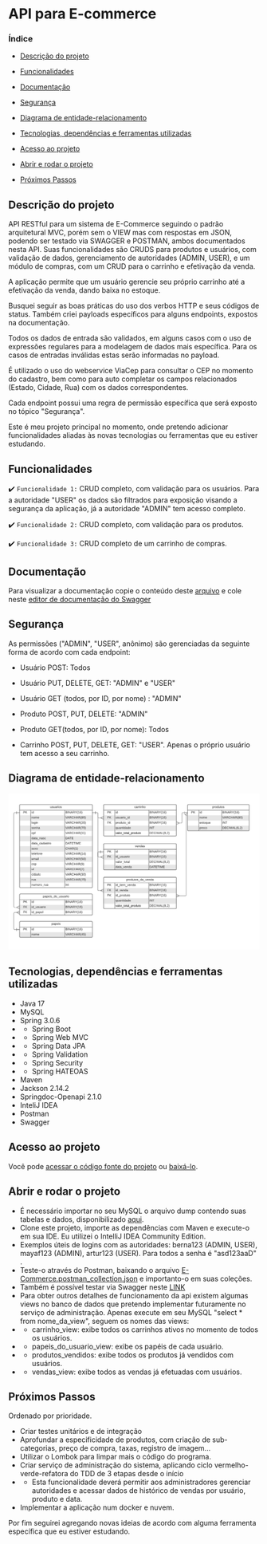 # API para E-commerce

### Índice

- [Descrição do projeto](#descrição-do-projeto)
  
- [Funcionalidades](#funcionalidades)
 
- [Documentação](#documentação)
 
- [Segurança](#segurança)
 
- [Diagrama de entidade-relacionamento](#diagrama-de-entidade-relacionamento)
 
- [Tecnologias, dependências e ferramentas utilizadas](#tecnologias-dependências-e-ferramentas-utilizadas)
 
- [Acesso ao projeto](#acesso-ao-projeto)
 
- [Abrir e rodar o projeto](#abrir-e-rodar-o-projeto)
 
- [Próximos Passos](#próximos-passos)

## Descrição do projeto 

API RESTful para um sistema de E-Commerce seguindo o padrão arquitetural MVC, porém sem o VIEW mas com respostas em JSON, podendo ser testado via SWAGGER e POSTMAN, ambos documentados nesta API. Suas funcionalidades são CRUDS para produtos e usuários, com validação de dados, gerenciamento de autoridades (ADMIN, USER), e um módulo de compras, com um CRUD para o carrinho e efetivação da venda.

A aplicação permite que um usuário gerencie seu próprio carrinho até a efetivação da venda, dando baixa no estoque.

Busquei seguir as boas práticas do uso dos verbos HTTP e seus códigos de status. Também criei payloads específicos para alguns endpoints, expostos na documentação.

Todos os dados de entrada são validados, em alguns casos com o uso de expressões regulares para a modelagem de dados mais específica. Para os casos de entradas inválidas estas serão informadas no payload.

É utilizado o uso do webservice ViaCep para consultar o CEP no momento do cadastro, bem como para auto completar os campos relacionados (Estado, Cidade, Rua) com os dados correspondentes.

Cada endpoint possui uma regra de permissão específica que será exposto no tópico "Segurança".

Este é meu projeto principal no momento, onde pretendo adicionar funcionalidades aliadas às novas tecnologias ou ferramentas que eu estiver estudando.

## Funcionalidades

:heavy_check_mark: `Funcionalidade 1:` CRUD completo, com validação para os usuários. Para a autoridade "USER" os dados são filtrados para exposição visando a segurança da aplicação, já a autoridade "ADMIN" tem acesso completo.

:heavy_check_mark: `Funcionalidade 2:` CRUD completo, com validação para os produtos.

:heavy_check_mark: `Funcionalidade 3:` CRUD completo de um carrinho de compras.

## Documentação

Para visualizar a documentação copie o conteúdo deste [arquivo](https://github.com/JoseORubio/e-commerce-api/blob/master/Arquivos/Swagger%20doc.yaml) e cole neste [editor de documentação do Swagger](https://editor.swagger.io/)

## Segurança

As permissões ("ADMIN", "USER", anônimo) são gerenciadas da seguinte forma de acordo com cada endpoint:

- Usuário POST: Todos

- Usuário PUT, DELETE, GET: "ADMIN" e "USER"

- Usuário GET (todos, por ID, por nome) : "ADMIN"

- Produto POST, PUT, DELETE: "ADMIN"

- Produto GET(todos, por ID, por nome): Todos

- Carrinho POST, PUT, DELETE, GET: "USER". Apenas o próprio usuário tem acesso a seu carrinho.

## Diagrama de entidade-relacionamento

<div align="center">
  <img src="Arquivos/Diagrama Entidade-Relacionamento.png">
 </div>

 ## Tecnologias, dependências e ferramentas utilizadas

- Java 17
- MySQL
- Spring 3.0.6
- - Spring Boot
- - Spring Web MVC
- - Spring Data JPA
- - Spring Validation    
- - Spring Security
- - Spring HATEOAS
- Maven 
- Jackson 2.14.2
- Springdoc-Openapi 2.1.0
- InteliJ IDEA
- Postman
- Swagger
 
## Acesso ao projeto
Você pode [acessar o código fonte do projeto](https://github.com/JoseORubio/e-commerce-api) ou [baixá-lo](https://github.com/JoseORubio/e-commerce-api/archive/refs/heads/master.zip).

## Abrir e rodar o projeto

- É necessário importar no seu MySQL o arquivo dump contendo suas tabelas e dados, disponibilizado [aqui](https://github.com/JoseORubio/e-commerce-api/blob/master/Arquivos/e-commerce-dump20230819.sql).
- Clone este projeto, importe as dependências com Maven e execute-o em sua IDE. Eu utilizei o IntelliJ IDEA Community Edition.
- Exemplos úteis de logins com as autoridades: berna123 (ADMIN, USER), mayaf123 (ADMIN), artur123 (USER). Para todos a senha é "asd123aaD" .
- Teste-o através do Postman, baixando o arquivo [E-Commerce.postman_collection.json](https://github.com/JoseORubio/e-commerce-api/blob/master/Arquivos/E-Commerce.postman_collection.json)  e importanto-o em suas coleções.
- Também é possível testar via Swagger neste [LINK](http://localhost:8080/swagger-ui/index.html) 
- Para obter outros detalhes de funcionamento da api existem algumas views no banco de dados que pretendo implementar futuramente  no serviço de administração. Apenas execute em seu MySQL "select * from nome_da_view", seguem os nomes das views:
- - carrinho_view: exibe todos os carrinhos ativos no momento de todos os usuários.
- - papeis_do_usuario_view: exibe os papéis de cada usuário.
- - produtos_vendidos: exibe todos os produtos já vendidos com usuários.
- - vendas_view: exibe todos as vendas já efetuadas com usuários.

## Próximos Passos

Ordenado por prioridade.

- Criar testes unitários e de integração
- Aprofundar a especificidade de produtos, com criação de sub-categorias, preço de compra, taxas, registro de imagem...
- Utilizar o Lombok para limpar mais o código do programa.
- Criar serviço de administração do sistema, aplicando ciclo vermelho-verde-refatora do TDD de 3 etapas desde o início
- - Esta funcionalidade deverá permitir aos administradores gerenciar autoridades e acessar dados de histórico de vendas por usuário, produto e data.
- Implementar a aplicação num docker e nuvem.

Por fim seguirei agregando novas ideias de acordo com alguma ferramenta específica que eu estiver estudando.
